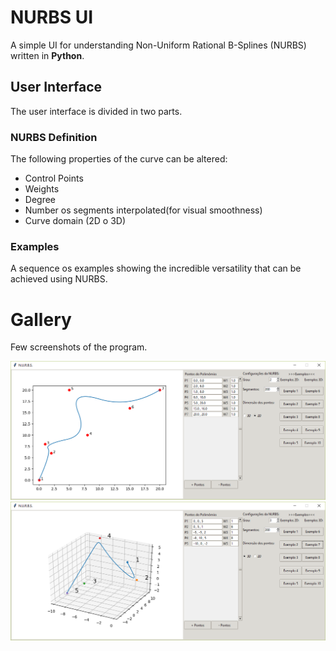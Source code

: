 # NURBS UI
A simple UI for understanding Non-Uniform Rational B-Splines (NURBS) written in **Python**.

## User Interface
The user interface is divided in two parts.

### NURBS Definition
The following properties of the curve can be altered:
 - Control Points
 - Weights
 - Degree
 - Number os segments interpolated(for visual smoothness)
 - Curve domain (2D o 3D)

### Examples
A sequence os examples showing the incredible versatility that can be achieved using NURBS.

# Gallery
Few screenshots of the program.

![2D exemple](https://github.com/Fernandohf/NURBS/blob/master/media/ex2d.png)
![3D exemple](https://github.com/Fernandohf/NURBS/blob/master/media/ex3d.png)
